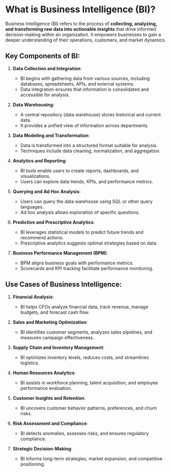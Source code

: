 # What is Business Intelligence (BI)?

Business Intelligence (BI) refers to the process of **collecting, analyzing, and transforming raw data into actionable insights** that drive informed decision-making within an organization. It empowers businesses to gain a deeper understanding of their operations, customers, and market dynamics.

## Key Components of BI:

1. **Data Collection and Integration**:
   - BI begins with gathering data from various sources, including databases, spreadsheets, APIs, and external systems.
   - Data integration ensures that information is consolidated and accessible for analysis.

2. **Data Warehousing**:
   - A central repository (data warehouse) stores historical and current data.
   - It provides a unified view of information across departments.

3. **Data Modeling and Transformation**:
   - Data is transformed into a structured format suitable for analysis.
   - Techniques include data cleaning, normalization, and aggregation.

4. **Analytics and Reporting**:
   - BI tools enable users to create reports, dashboards, and visualizations.
   - Users can explore data trends, KPIs, and performance metrics.

5. **Querying and Ad Hoc Analysis**:
   - Users can query the data warehouse using SQL or other query languages.
   - Ad hoc analysis allows exploration of specific questions.

6. **Predictive and Prescriptive Analytics**:
   - BI leverages statistical models to predict future trends and recommend actions.
   - Prescriptive analytics suggests optimal strategies based on data.

7. **Business Performance Management (BPM)**:
   - BPM aligns business goals with performance metrics.
   - Scorecards and KPI tracking facilitate performance monitoring.

## Use Cases of Business Intelligence:

1. **Financial Analysis**:
   - BI helps CFOs analyze financial data, track revenue, manage budgets, and forecast cash flow.

2. **Sales and Marketing Optimization**:
   - BI identifies customer segments, analyzes sales pipelines, and measures campaign effectiveness.

3. **Supply Chain and Inventory Management**:
   - BI optimizes inventory levels, reduces costs, and streamlines logistics.

4. **Human Resources Analytics**:
   - BI assists in workforce planning, talent acquisition, and employee performance evaluation.

5. **Customer Insights and Retention**:
   - BI uncovers customer behavior patterns, preferences, and churn risks.

6. **Risk Assessment and Compliance**:
   - BI detects anomalies, assesses risks, and ensures regulatory compliance.

7. **Strategic Decision-Making**:
   - BI informs long-term strategies, market expansion, and competitive positioning.
